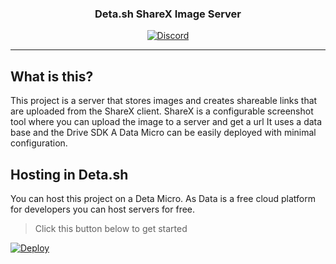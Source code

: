 <!-- Tag line -->
<h3 align="center">Deta.sh ShareX Image Server</h3>

<!-- Badges -->
<p align="center">
    <a href="http://discord.com/users/674660356819517440" target="_blank">
        <img src="https://img.shields.io/badge/Discord-Werewolf%232427-lightblue.svg?style=flat-square" alt="Discord"/>
    </a>
</p>

----

<!-- Content -->
## What is this?

This project is a server that stores images and creates shareable links that are uploaded from the ShareX client. ShareX is a configurable screenshot tool where you can upload the image to a server and get a url It uses a data base and the Drive SDK A Data Micro can be easily deployed with minimal configuration.
 
<!-- Contributing -->
## Hosting in Deta.sh

You can host this project on a Deta Micro. As Data is a free cloud platform for developers you can host servers for free.

> Click this button below to get started

[![Deploy](https://button.deta.dev/1/svg)](https://go.deta.dev/deploy?repo=)

